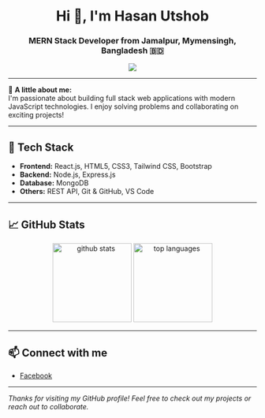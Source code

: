 <h1 align="center">Hi 👋, I'm Hasan Utshob</h1>
<h3 align="center">MERN Stack Developer from Jamalpur, Mymensingh, Bangladesh 🇧🇩</h3>

<p align="center">
  <a href="https://www.facebook.com/Shahriahasanutshob" target="_blank">
    <img src="https://img.shields.io/badge/Facebook-1877F2?style=for-the-badge&logo=facebook&logoColor=white"/>
  </a>
</p>

---

🌱 **A little about me:**  
I'm passionate about building full stack web applications with modern JavaScript technologies. I enjoy solving problems and collaborating on exciting projects!

---

## 🚀 Tech Stack

- **Frontend:** React.js, HTML5, CSS3, Tailwind CSS, Bootstrap  
- **Backend:** Node.js, Express.js  
- **Database:** MongoDB  
- **Others:** REST API, Git & GitHub, VS Code

---

## 📈 GitHub Stats

<p align="center">
  <img src="https://github-readme-stats.vercel.app/api?username=HasanUtshob&show_icons=true&theme=radical" alt="github stats" height="160"/>
  <img src="https://github-readme-stats.vercel.app/api/top-langs/?username=HasanUtshob&layout=compact&theme=radical" alt="top languages" height="160"/>
</p>


---

## 📫 Connect with me

- [Facebook](https://www.facebook.com/Shahriahasanutshob)

---

_Thanks for visiting my GitHub profile! Feel free to check out my projects or reach out to collaborate._

